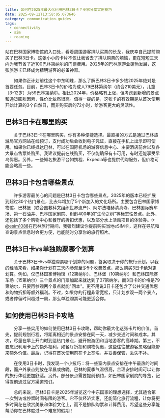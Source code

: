 ```yaml
---
title: 如何在2025年最大化利用巴林3日卡？专家分享实用技巧
date: 2025-09-12T13:58:05.073646
category: communication-guides
tags:
  - connectivity
  - sim
  - roaming
---
```


站在巴林国家博物馆的入口处，看着周围游客排队买票的长龙，我庆幸自己提前购买了巴林3日卡。这张小小的卡片不仅让我省去了排队购票的烦恼，更在短短三天内为我节省了近100巴林第纳尔的门票费用。2025年的巴林旅游业蓬勃发展，这张旅游卡已经成为精明游客的必备神器。

　　如果你正计划前往这个中东明珠，那么了解巴林3日卡多少钱2025年绝对是首要任务。目前，巴林3日卡的价格为成人79巴林第纳尔（约合210美元），儿童（3-12岁）为59巴林第纳尔。相比2024年，价格略有上涨，但考虑到新增的景点和通货膨胀因素，性价比依然很高。值得一提的是，这张卡的有效期是从首次使用开始计算的3个自然日，而非购买后的72小时，给游客更大的灵活性。

## 巴林3日卡在哪里购买

　　关于巴林3日卡在哪里购买，你有多种便捷选择。最直接的方式是通过巴林旅游局官方网站在线预订，支付成功后会收到电子凭证，直接在手机上出示即可使用。如果你已经抵达巴林，可以在国际机场的游客信息中心、主要酒店前台以及各大景点售票处购买。我建议提前在线购买，不仅能确保有卡可用，有时还能享受早鸟优惠。另外，一些知名旅游平台如携程、Expedia等也提供代购服务，但价格可能会略高一些。

## 巴林3日卡包含哪些景点

　　许多游客最关心的问题是巴林3日卡包含哪些景点。2025年的版本已经扩展到超过30个热门景点，比去年增加了5个新加入的文化场所。主要包含巴林国家博物馆、巴林堡（联合国教科文组织世界遗产）、阿尔法塔赫清真寺、巴林国际赛车场、第一石油井、巴林国家剧院、树龄400年的"生命之树"等标志性景点。此外，还包括了多个购物中心和餐厅的折扣优惠，以及部分水上活动项目的体验券。✈[@esim1088](https://t.me/s/esim1088)在巴林旅行期间，我强烈建议你提前购买当地eSIM卡，这样在导航和查询景点信息时会更方便，也能随时分享你的旅行照片。

## 巴林3日卡vs单独购票哪个划算

　　关于巴林3日卡vs单独购票哪个划算的问题，答案取决于你的旅行计划。以我的经验来看，如果你计划在三天内参观至少5个收费景点，那么购买3日卡绝对更划算。例如，仅巴林国家博物馆（12第纳尔）、巴林堡（10第纳尔）和巴林国际赛车场（15第纳尔）三个景点的门票加起来就达到了37第纳尔，而3日卡的价格是79第纳尔，只要再参观两个景点就能"回本"。更不用说3日卡还包含了公共交通优惠和购物折扣等额外福利。不过，如果你的行程非常宽松，只计划参观一两个景点，或者停留时间超过一周，那么单独购票可能更适合你。

## 如何使用巴林3日卡攻略

　　分享一些实用的如何使用巴林3日卡攻略，帮助你最大化这张卡片的价值。首先，提前规划行程，将距离相近的景点安排在同一天，减少交通时间和成本。其次，尽量在早上开门时到达热门景点，避开旅游团和当地游客的高峰期。第三，不要忘记利用卡上的额外福利，如餐厅折扣和购物优惠，这些往往被游客忽略但能带来额外价值。最后，记得在首次使用前在卡上签名，并妥善保管，丢失不补。

　　在使用3日卡时，我发现一个小技巧：将一些室内景点安排在中午最热的时间段，而户外景点则放在早晨或傍晚。巴林的夏季气温很高，合理安排时间可以让你的旅行体验更加舒适。另外，部分景点需要提前预约，如巴林国家剧院的导览，记得提前通过官方渠道预订。

　　总的来说，巴林3日卡是2025年游览这个中东国家的理想选择，尤其适合第一次到访或停留时间有限的游客。它不仅经济实惠，还能简化旅行流程，让你将更多时间花在欣赏美景和体验文化上，而不是排队购票和计算费用。希望这些分享能帮助你在巴林度过一个难忘的假期！